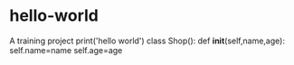 # hello-world
A training project
print('hello world')
class Shop():
  def __init__(self,name,age):
    self.name=name
    self.age=age
